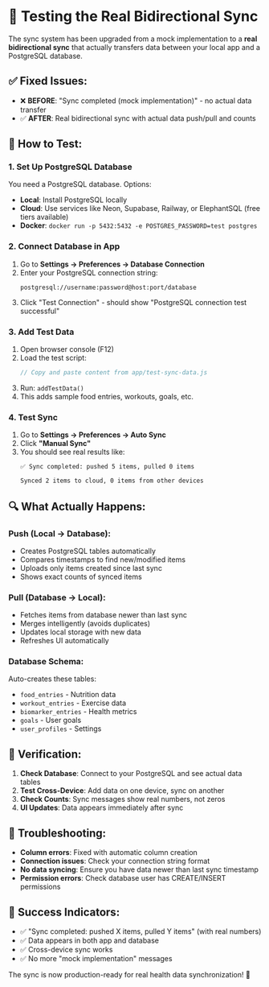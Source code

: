 # 🔄 Testing the Real Bidirectional Sync

The sync system has been upgraded from a mock implementation to a **real bidirectional sync** that actually transfers data between your local app and a PostgreSQL database.

## ✅ **Fixed Issues:**
- ❌ **BEFORE**: "Sync completed (mock implementation)" - no actual data transfer
- ✅ **AFTER**: Real bidirectional sync with actual data push/pull and counts

## 🚀 **How to Test:**

### 1. **Set Up PostgreSQL Database**
You need a PostgreSQL database. Options:
- **Local**: Install PostgreSQL locally
- **Cloud**: Use services like Neon, Supabase, Railway, or ElephantSQL (free tiers available)
- **Docker**: `docker run -p 5432:5432 -e POSTGRES_PASSWORD=test postgres`

### 2. **Connect Database in App**
1. Go to **Settings → Preferences → Database Connection**
2. Enter your PostgreSQL connection string:
   ```
   postgresql://username:password@host:port/database
   ```
3. Click "Test Connection" - should show "PostgreSQL connection test successful"

### 3. **Add Test Data**
1. Open browser console (F12)
2. Load the test script:
   ```javascript
   // Copy and paste content from app/test-sync-data.js
   ```
3. Run: `addTestData()`
4. This adds sample food entries, workouts, goals, etc.

### 4. **Test Sync**
1. Go to **Settings → Preferences → Auto Sync**
2. Click **"Manual Sync"**
3. You should see real results like:
   ```
   ✅ Sync completed: pushed 5 items, pulled 0 items
   
   Synced 2 items to cloud, 0 items from other devices
   ```

## 🔍 **What Actually Happens:**

### **Push (Local → Database):**
- Creates PostgreSQL tables automatically
- Compares timestamps to find new/modified items
- Uploads only items created since last sync
- Shows exact counts of synced items

### **Pull (Database → Local):**
- Fetches items from database newer than last sync
- Merges intelligently (avoids duplicates)
- Updates local storage with new data
- Refreshes UI automatically

### **Database Schema:**
Auto-creates these tables:
- `food_entries` - Nutrition data
- `workout_entries` - Exercise data  
- `biomarker_entries` - Health metrics
- `goals` - User goals
- `user_profiles` - Settings

## 🧪 **Verification:**

1. **Check Database**: Connect to your PostgreSQL and see actual data tables
2. **Test Cross-Device**: Add data on one device, sync on another
3. **Check Counts**: Sync messages show real numbers, not zeros
4. **UI Updates**: Data appears immediately after sync

## 🔧 **Troubleshooting:**

- **Column errors**: Fixed with automatic column creation
- **Connection issues**: Check your connection string format
- **No data syncing**: Ensure you have data newer than last sync timestamp
- **Permission errors**: Check database user has CREATE/INSERT permissions

## 🎯 **Success Indicators:**
- ✅ "Sync completed: pushed X items, pulled Y items" (with real numbers)
- ✅ Data appears in both app and database
- ✅ Cross-device sync works
- ✅ No more "mock implementation" messages

The sync is now production-ready for real health data synchronization! 🚀 